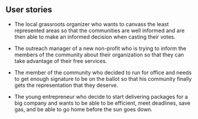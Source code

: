 ## User stories

* The local grassroots organizer who wants to canvass the least represented areas so that the communities
are well informed  and are then able to make an informed decision when casting their votes.

* The outreach manager of a new non-profit who is trying to inform the members of the community about
their organization so that they can take advantage of their free services.
 
* The member of the community who decided to run for office and needs to get enough signature to be on
the ballot so that his community finally gets the representation that they deserve.
  
* The young entrepreneur who decide to start delivering packages for a big company and wants to be able
 to be efficient, meet deadlines, save gas, and be able to go home before the sun goes down.